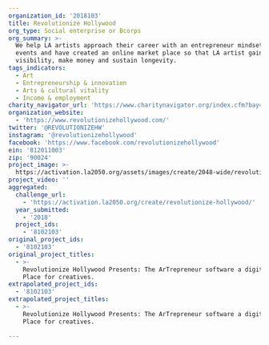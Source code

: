 ```yaml
---
organization_id: '2018103'
title: Revolutionize Hollywood
org_type: Social enterprise or Bcorps
org_summary: >-
  We help LA artists approach their career with an entrepreneur mindset, we host
  events and have created an online market place so that LA artist gain
  visibility, make money and sustain longevity.
tags_indicators:
  - Art
  - Entrepreneurship & innovation
  - Arts & cultural vitality
  - Income & employment
charity_navigator_url: 'https://www.charitynavigator.org/index.cfm?bay=search.profile&ein=812011003'
organization_website:
  - 'https://www.revolutionizehollywood.com/'
twitter: '@REVOLUTIONIZEHW'
instagram: '@revolutionizehollywood'
facebook: 'https://www.facebook.com/revolutionizehollywood'
ein: '812011003'
zip: '90024'
project_image: >-
  https://activation.la2050.org/assets/images/create/2048-wide/revolutionize-hollywood.jpg
project_video: ''
aggregated:
  challenge_url:
    - 'https://activation.la2050.org/create/revolutionize-hollywood/'
  year_submitted:
    - '2018'
  project_ids:
    - '8102103'
original_project_ids:
  - '8102103'
original_project_titles:
  - >-
    Revolutionize Hollywood Presents: The ArTrepreneur software a digital Market
    Place for creatives.
extrapolated_project_ids:
  - '8102103'
extrapolated_project_titles:
  - >-
    Revolutionize Hollywood Presents: The ArTrepreneur software a digital Market
    Place for creatives.

---
```


